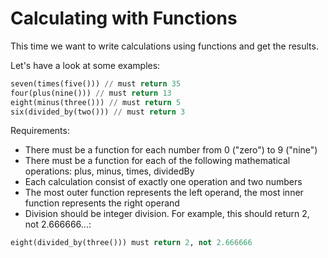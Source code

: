 # Calculating with Functions

This time we want to write calculations using functions and get the results.

Let's have a look at some examples:

```python
seven(times(five())) // must return 35
four(plus(nine())) // must return 13
eight(minus(three())) // must return 5
six(divided_by(two())) // must return 3
```

Requirements:

- There must be a function for each number from 0 ("zero") to 9 ("nine")
- There must be a function for each of the following mathematical operations: plus, minus, times, dividedBy
- Each calculation consist of exactly one operation and two numbers
- The most outer function represents the left operand, the most inner function represents the right operand
- Division should be integer division. For example, this should return 2, not 2.666666...:

```python
eight(divided_by(three())) must return 2, not 2.666666
```

